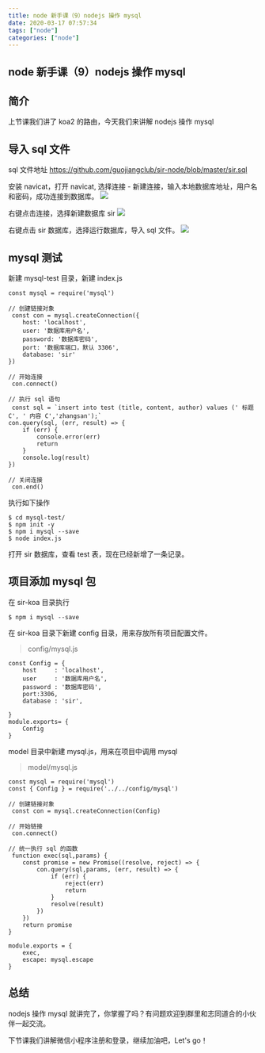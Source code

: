 ```yaml
---
title: node 新手课（9）nodejs 操作 mysql
date: 2020-03-17 07:57:34
tags: ["node"]
categories: ["node"]
---
```


## node 新手课（9）nodejs 操作 mysql

## 简介

上节课我们讲了 koa2 的路由，今天我们来讲解 nodejs 操作 mysql

## 导入 sql 文件

sql 文件地址
https://github.com/guojiangclub/sir-node/blob/master/sir.sql

安装 navicat，打开 navicat, 选择连接 - 新建连接，输入本地数据库地址，用户名和密码，成功连接到数据库。
![](https://cdn.guojiang.club/FuQJiWpd5-q2ZVzm6hghmJzeIryt)

右键点击连接，选择新建数据库 sir
![](https://cdn.guojiang.club/FgrETE_GzfyWtx0DiUmSRsLCYDTg)

右键点击 sir 数据库，选择运行数据库，导入 sql 文件。
![](https://cdn.guojiang.club/FhTvIFpFIi4U2w9Wr8tRwMALGRz6)

## mysql 测试

新建 mysql-test 目录，新建 index.js

```
const mysql = require('mysql')

// 创建链接对象
 const con = mysql.createConnection({
    host: 'localhost',
    user: '数据库用户名',
    password: '数据库密码',
    port: '数据库端口，默认 3306',
    database: 'sir'
})

// 开始连接
 con.connect()

// 执行 sql 语句
 const sql = `insert into test (title, content, author) values (' 标题 C', ' 内容 C','zhangsan');`
con.query(sql, (err, result) => {
    if (err) {
        console.error(err)
        return
    }
    console.log(result)
})

// 关闭连接
 con.end()
```

执行如下操作

```
$ cd mysql-test/
$ npm init -y
$ npm i mysql --save
$ node index.js
```

打开 sir 数据库，查看 test 表，现在已经新增了一条记录。

## 项目添加 mysql 包

在 sir-koa 目录执行

```
$ npm i mysql --save
```

在 sir-koa 目录下新建 config 目录，用来存放所有项目配置文件。

> config/mysql.js

```
const Config = {
    host     : 'localhost',
    user     : '数据库用户名',
    password : '数据库密码',
    port:3306,
    database : 'sir',

}
module.exports= {
    Config
}
```

model 目录中新建 mysql.js，用来在项目中调用 mysql

> model/mysql.js

```
const mysql = require('mysql')
const { Config } = require('../../config/mysql')

// 创建链接对象
 const con = mysql.createConnection(Config)

// 开始链接
 con.connect()

// 统一执行 sql 的函数
 function exec(sql,params) {
    const promise = new Promise((resolve, reject) => {
        con.query(sql,params, (err, result) => {
            if (err) {
                reject(err)
                return
            }
            resolve(result)
        })
    })
    return promise
}

module.exports = {
    exec,
    escape: mysql.escape
}
```

## 总结

nodejs 操作 mysql 就讲完了，你掌握了吗？有问题欢迎到群里和志同道合的小伙伴一起交流。

下节课我们讲解微信小程序注册和登录，继续加油吧，Let's go！
